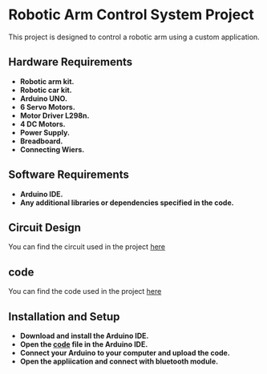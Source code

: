 # Robotic Arm Control System Project

This project is designed to control a robotic arm using a custom application.

## Hardware Requirements

-  **Robotic arm kit.**
-  **Robotic car kit.**
-  **Arduino UNO.**
-  **6 Servo Motors.**
-  **Motor Driver L298n.**
-  **4 DC Motors.**
-  **Power Supply.**
-  **Breadboard.**
-  **Connecting Wiers.**

## Software Requirements

-  **Arduino IDE.**
-  **Any additional libraries or dependencies specified in the code.**

## Circuit Design

You can find the circuit used in the project [here](https://github.com/ayshashaban/robotic-arm/blob/main/CIRCUITDAIGRAM%20ARM.png)

## code

You can find the code used in the project [here](https://github.com/ayshashaban/robotic-arm/blob/main/code.pm)

## Installation and Setup

-  **Download and install the Arduino IDE.**
-  **Open the [code](https://github.com/ayshashaban/robotic-arm/blob/main/code.pm) file in the Arduino IDE.**
-  **Connect your Arduino to your computer and upload the code.**
-  **Open the appliication and connect with bluetooth module.**
